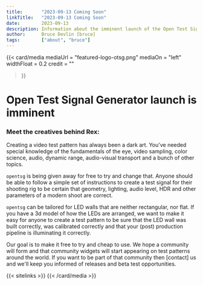 ```yaml
---
title:       "2023-09-13 Coming Soon"
linkTitle:   "2023-09-13 Coming Soon"
date:        2023-09-13
description: Information about the imminent launch of the Open Test Signal Generator.
author:      Bruce Devlin [bruce]
tags:        ["about", "bruce"]
---
```


{{< card/media
      mediaUrl =  "featured-logo-otsg.png"
      mediaOn  =  "left"
      widthFloat = 0.2
      credit   =  ""
 >}}
<!-- markdownlint-disable MD025 -->
# Open Test Signal Generator launch is imminent

### Meet the creatives behind Rex:

Creating a video test pattern has always been a dark art. You've needed special
knowledge of the fundamentals of the eye, video sampling, color science, audio,
dynamic range, audio-visual transport and a bunch of other topics.

`opentsg` is being given away for free to try and change that. Anyone should
be able to follow a simple set of instructions to create a test signal for their
shooting rig to be certain that geometry, lighting, audio level, HDR and other
parameters of a modern shoot are correct.

`opentsg` can be tailored for LED walls that are neither rectangular, nor flat.
If you have a 3d model of how the LEDs are arranged, we want to make it easy for
anyone to create a test pattern to be sure that the LED wall was built
correctly, was calibrated correctly and that your (post) production pipeline is
illuminating it correctly.

Our goal is to make it free to try and cheap to use. We hope a community will
form and that community widgets will start appearing on test patterns around the
world. If you want to be part of that community then [contact] us and we'll
keep you informed of releases and beta test opportunities.

{{< sitelinks >}}
{{< /card/media >}}
